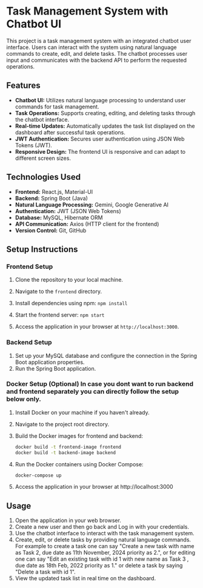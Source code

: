 # Task Management System with Chatbot UI

This project is a task management system with an integrated chatbot user interface. Users can interact with the system using natural language commands to create, edit, and delete tasks. The chatbot processes user input and communicates with the backend API to perform the requested operations.

## Features

- **Chatbot UI:** Utilizes natural language processing to understand user commands for task management.
- **Task Operations:** Supports creating, editing, and deleting tasks through the chatbot interface.
- **Real-time Updates:** Automatically updates the task list displayed on the dashboard after successful task operations.
- **JWT Authentication:** Secures user authentication using JSON Web Tokens (JWT).
- **Responsive Design:** The frontend UI is responsive and can adapt to different screen sizes.

## Technologies Used

- **Frontend:** React.js, Material-UI
- **Backend:** Spring Boot (Java)
- **Natural Language Processing:** Gemini, Google Generative AI
- **Authentication:** JWT (JSON Web Tokens)
- **Database:** MySQL, Hibernate ORM
- **API Communication:** Axios (HTTP client for the frontend)
- **Version Control:** Git, GitHub

## Setup Instructions

### Frontend Setup

1. Clone the repository to your local machine.
2. Navigate to the `frontend` directory.
3. Install dependencies using npm: `npm install`
4. Start the frontend server: `npm start`

5. Access the application in your browser at `http://localhost:3000`.

### Backend Setup

1. Set up your MySQL database and configure the connection in the Spring Boot application properties.
2. Run the Spring Boot application.

### Docker Setup (Optional) In case you dont want to run backend and frontend separately you can directly follow the setup below only.

1. Install Docker on your machine if you haven't already.
2. Navigate to the project root directory.
3. Build the Docker images for frontend and backend:

   ```bash
   docker build -t frontend-image frontend
   docker build -t backend-image backend
   ```
4. Run the Docker containers using Docker Compose:
    ```bash
   docker-compose up
    ```
5. Access the application in your browser at http://localhost:3000

## Usage

1. Open the application in your web browser.
2. Create a new user and then go back and Log in with your credentials.
3. Use the chatbot interface to interact with the task management system.
4. Create, edit, or delete tasks by providing natural language commands. For example to create a task one 
can say "Create a new task with name as Task 2, due date as 11th November, 2024 priority as 2.", or for editing
one can say "Edit an existing task with id 1 with new name as Task 3 , due date as 18th Feb, 2022 priority as 1." or 
delete a task by saying "Delete a task with id 1".
5. View the updated task list in real time on the dashboard.



